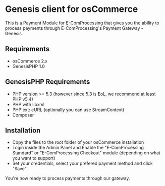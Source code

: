 Genesis client for osCommerce
=============================

This is a Payment Module for E-ComProcessing that gives you the ability to process payments through E-ComProcessing's Payment Gateway - Genesis.

Requirements
------------

* osCommerce 2.x
* GenesisPHP 1.0

GenesisPHP Requirements
------------

* PHP version >= 5.3 (however since 5.3 is EoL, we recommend at least PHP v5.4)
* PHP with libxml
* PHP ext: cURL (optionally you can use StreamContext)
* Composer

Installation
------------

* Copy the files to the root folder of your osCommerce installation
* Login inside the Admin Panel and Enable the "E-ComProcessing Standard" or "E-ComProcessing Checkout" module (depending on what you want to support)
* Set your credentials, select your prefered payment method and click "Save"

You're now ready to process payments through our gateway.
